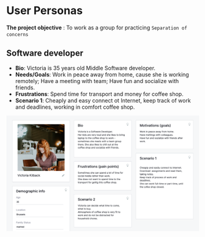 # User Personas

**The project objective** : To work as a group for practicing `Separation of concerns`

## Software developer

- **Bio**: Victoria is 35 years old Middle Software developer.
- **Needs/Goals**: Work in peace away from home, cause she is working remotely;
Have a meeting with team; Have fun and socialize with friends.
- **Frustrations**: Spend time for transport and money for coffee shop.
- **Scenario 1**: Cheaply and easy connect ot Internet, keep track of work and
deadlines, working in comfort coffee shop.

![User-persona](victoria.png)

